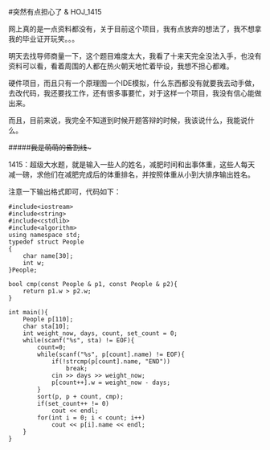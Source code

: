 #突然有点担心了 & HOJ_1415  

网上真的是一点资料都没有，关于目前这个项目，我有点放弃的想法了，我不想拿我的毕业证开玩笑。。。  

明天去找导师商量一下，这个题目难度太大，我看了十来天完全没法入手，也没有资料可以看，看着周围的人都在热火朝天地忙着毕设，我想不担心都难。  

硬件项目，而且只有一个原理图一个IDE模拟，什么东西都没有就要我去动手做，去改代码，我还要找工作，还有很多事要忙，对于这样一个项目，我没有信心能做出来。  

而且，目前来说，我完全不知道到时候开题答辩的时候，我该说什么，我能说什么。  

#####~~~~~~~~~~~~我是萌萌的昏割线~~~~~~~~~~~~~  

1415：超级大水题，就是输入一些人的姓名，减肥时间和出事体重，这些人每天减一磅，求他们在减肥完成后的体重排名，并按照体重从小到大排序输出姓名。  

注意一下输出格式即可，代码如下：  

	#include<iostream>
	#include<string>
	#include<cstdlib>
	#include<algorithm>
	using namespace std;
	typedef struct People
	{
    	char name[30];
    	int w;
	}People;

	bool cmp(const People & p1, const People & p2){
    	return p1.w > p2.w;
	}

	int main(){
    	People p[110];
    	char sta[10];
    	int weight_now, days, count, set_count = 0;
    	while(scanf("%s", sta) != EOF){
        	count=0;
        	while(scanf("%s", p[count].name) != EOF){
            	if(!strcmp(p[count].name, "END"))
                	break;
            	cin >> days >> weight_now;
            	p[count++].w = weight_now - days;
        	}
        	sort(p, p + count, cmp);
        	if(set_count++ != 0)
            	cout << endl;
        	for(int i = 0; i < count; i++)
            	cout << p[i].name << endl;
    	}
	}
